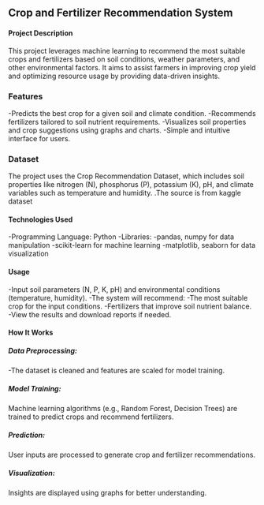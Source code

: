 <h2>Crop and Fertilizer Recommendation System</h2>
<h4>Project Description</h4>
This project leverages machine learning to recommend the most suitable crops and fertilizers based on soil conditions, weather parameters, and other environmental factors. It aims to assist farmers in improving crop yield and optimizing resource usage by providing data-driven insights.

<h3>Features</h3>
-Predicts the best crop for a given soil and climate condition.
-Recommends fertilizers tailored to soil nutrient requirements.
-Visualizes soil properties and crop suggestions using graphs and charts.
-Simple and intuitive interface for users.
<h3>Dataset</h3>
The project uses the Crop Recommendation Dataset, which includes soil properties like nitrogen (N), phosphorus (P), potassium (K), pH, and climate variables such as temperature and humidity.
.The source is from kaggle dataset

<h4>Technologies Used</h4>
-Programming Language: Python
-Libraries:
           -pandas, numpy for data manipulation
           -scikit-learn for machine learning
           -matplotlib, seaborn for data visualization
<h4>Usage</h4>
-Input soil parameters (N, P, K, pH) and environmental conditions (temperature, humidity).
-The system will recommend:
-The most suitable crop for the input conditions.
-Fertilizers that improve soil nutrient balance.
-View the results and download reports if needed.
<h4>How It Works</h4>
<h5>Data Preprocessing:</h5>
-The dataset is cleaned and features are scaled for model training.
<h5>Model Training:</h5>
Machine learning algorithms (e.g., Random Forest, Decision Trees) are trained to predict crops and recommend fertilizers.
<h5>Prediction:</h5>
User inputs are processed to generate crop and fertilizer recommendations.
<h5>Visualization:</h5>
Insights are displayed using graphs for better understanding.


